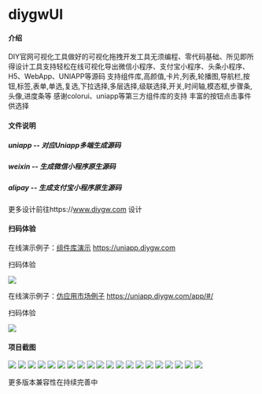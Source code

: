 # diygwUI

#### 介绍
DIY官网可视化工具做好的可视化拖拽开发工具无须编程、零代码基础、所见即所得设计工具支持轻松在线可视化导出微信小程序、支付宝小程序、头条小程序、H5、WebApp、UNIAPP等源码 支持组件库,高颜值,卡片,列表,轮播图,导航栏,按钮,标签,表单,单选,复选,下拉选择,多层选择,级联选择,开关,时间轴,模态框,步骤条,头像,进度条等
感谢colorui、uniapp等第三方组件库的支持
丰富的按钮点击事件供选择

#### 文件说明
##### uniapp -- 对应Uniapp多端生成源码
##### weixin -- 生成微信小程序原生源码
##### alipay -- 生成支付宝小程序原生源码

更多设计前往https://www.diygw.com 设计


#### 扫码体验

在线演示例子：[组件库演示](https://uniapp.diygw.com) https://uniapp.diygw.com

扫码体验

[![](https://libs.diygw.com/upload/uniapp.png)](https://libs.diygw.com/upload/uniapp.png)

在线演示例子：[仿应用市场例子](https://uniapp.diygw.com/app/#/)  https://uniapp.diygw.com/app/#/

扫码体验

[![](https://libs.diygw.com/upload/uniapp-app.png)](https://libs.diygw.com/upload/uniapp-app.png)

#### 项目截图
[![](https://libs.diygw.com/upload/exporttype.png)](https://libs.diygw.com/upload/exporttype.png)
[![](https://libs.diygw.com/upload/1.png)](https://libs.diygw.com/upload/1.png)
[![](https://libs.diygw.com/upload/2.png)](https://libs.diygw.com/upload/2.png)
[![](https://libs.diygw.com/upload/3.png)](https://libs.diygw.com/upload/3.png)
[![](https://libs.diygw.com/upload/4.png)](https://libs.diygw.com/upload/4.png)
[![](https://libs.diygw.com/upload/5.png)](https://libs.diygw.com/upload/5.png)
[![](https://libs.diygw.com/upload/6.png)](https://libs.diygw.com/upload/6.png)
[![](https://libs.diygw.com/upload/7.png)](https://libs.diygw.com/upload/7.png)
[![](https://libs.diygw.com/upload/8.png)](https://libs.diygw.com/upload/8.png)
[![](https://libs.diygw.com/upload/9.png)](https://libs.diygw.com/upload/9.png)
[![](https://libs.diygw.com/upload/10.png)](https://libs.diygw.com/upload/10.png)
[![](https://libs.diygw.com/upload/11.png)](https://libs.diygw.com/upload/11.png)
[![](https://libs.diygw.com/upload/12.png)](https://libs.diygw.com/upload/12.png)
[![](https://libs.diygw.com/upload/1.jpg)](https://libs.diygw.com/upload/1.jpg)
[![](https://libs.diygw.com/upload/2.jpg)](https://libs.diygw.com/upload/2.jpg)
[![](https://libs.diygw.com/upload/3.jpg)](https://libs.diygw.com/upload/3.jpg)
[![](https://libs.diygw.com/upload/4.jpg)](https://libs.diygw.com/upload/4.jpg)
[![](https://libs.diygw.com/upload/5.jpg)](https://libs.diygw.com/upload/5.jpg)
[![](https://libs.diygw.com/upload/6.jpg)](https://libs.diygw.com/upload/6.jpg)
[![](https://libs.diygw.com/upload/7.jpg)](https://libs.diygw.com/upload/7.jpg)


更多版本兼容性在持续完善中


